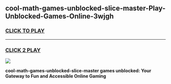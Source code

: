 
## cool-math-games-unblocked-slice-master-Play-Unblocked-Games-Online-3wjgh
<h3>
<a href="https://premium76.site?title=cool-math-games-unblocked-slice-master&ref=25A">CLICK TO PLAY</a></h3>
<hr>

<h3>
<a href="https://premium76.site?title=cool-math-games-unblocked-slice-master&ref=25A">CLICK 2 PLAY</a>
  
</h3>

<a href="https://premium76.site?title=cool-math-games-unblocked-slice-master&ref=25A"><img src="https://clearcache.store/games.png"></a>


**cool-math-games-unblocked-slice-master games unblocked: Your Gateway to Fun and Accessible Online Gaming**
